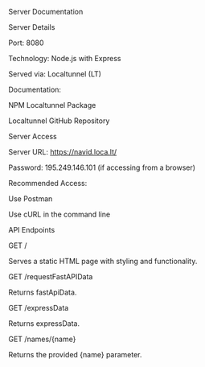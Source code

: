 Server Documentation

Server Details

Port: 8080

Technology: Node.js with Express

Served via: Localtunnel (LT)

Documentation:

NPM Localtunnel Package

Localtunnel GitHub Repository

Server Access

Server URL: https://navid.loca.lt/

Password: 195.249.146.101 (if accessing from a browser)

Recommended Access:

Use Postman

Use cURL in the command line

API Endpoints

GET /

Serves a static HTML page with styling and functionality.

GET /requestFastAPIData

Returns fastApiData.

GET /expressData

Returns expressData.

GET /names/{name}

Returns the provided {name} parameter.

